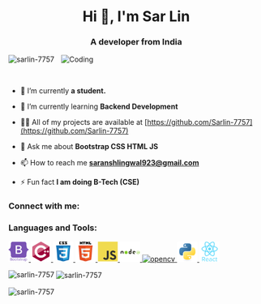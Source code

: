 <h1 align="center">Hi 👋, I'm Sar Lin</h1>
<h3 align="center">A developer from India</h3>
<img align="right" alt="Coding" width="400" src="https://cdn-images-1.medium.com/fit/t/1600/480/1*UFK4FjRiapOJ44dwksBanw.gif">

<p align="left"> <img src="https://komarev.com/ghpvc/?username=sarlin-7757&label=Profile%20views&color=0e75b6&style=flat" alt="sarlin-7757" /> </p>

<p align="left"> <a href="https://twitter.com/" target="blank"><img src="https://img.shields.io/twitter/follow/?logo=twitter&style=for-the-badge" alt="" /></a> </p>

- 🔭 I’m currently **a student.**

- 🌱 I’m currently learning **Backend Development**

- 👨‍💻 All of my projects are available at [https://github.com/Sarlin-7757](https://github.com/Sarlin-7757)

- 💬 Ask me about **Bootstrap CSS HTML JS**

- 📫 How to reach me **saranshlingwal923@gmail.com**

- ⚡ Fun fact **I am doing B-Tech (CSE)**

<h3 align="left">Connect with me:</h3>
<p align="left">
</p>

<h3 align="left">Languages and Tools:</h3>
<p align="left"> <a href="https://getbootstrap.com" target="_blank" rel="noreferrer"> <img src="https://raw.githubusercontent.com/devicons/devicon/master/icons/bootstrap/bootstrap-plain-wordmark.svg" alt="bootstrap" width="40" height="40"/> </a> <a href="https://www.w3schools.com/cpp/" target="_blank" rel="noreferrer"> <img src="https://raw.githubusercontent.com/devicons/devicon/master/icons/cplusplus/cplusplus-original.svg" alt="cplusplus" width="40" height="40"/> </a> <a href="https://www.w3schools.com/css/" target="_blank" rel="noreferrer"> <img src="https://raw.githubusercontent.com/devicons/devicon/master/icons/css3/css3-original-wordmark.svg" alt="css3" width="40" height="40"/> </a> <a href="https://www.w3.org/html/" target="_blank" rel="noreferrer"> <img src="https://raw.githubusercontent.com/devicons/devicon/master/icons/html5/html5-original-wordmark.svg" alt="html5" width="40" height="40"/> </a> <a href="https://developer.mozilla.org/en-US/docs/Web/JavaScript" target="_blank" rel="noreferrer"> <img src="https://raw.githubusercontent.com/devicons/devicon/master/icons/javascript/javascript-original.svg" alt="javascript" width="40" height="40"/> </a> <a href="https://nodejs.org" target="_blank" rel="noreferrer"> <img src="https://raw.githubusercontent.com/devicons/devicon/master/icons/nodejs/nodejs-original-wordmark.svg" alt="nodejs" width="40" height="40"/> </a> <a href="https://opencv.org/" target="_blank" rel="noreferrer"> <img src="https://www.vectorlogo.zone/logos/opencv/opencv-icon.svg" alt="opencv" width="40" height="40"/> </a> <a href="https://www.python.org" target="_blank" rel="noreferrer"> <img src="https://raw.githubusercontent.com/devicons/devicon/master/icons/python/python-original.svg" alt="python" width="40" height="40"/> </a> <a href="https://reactjs.org/" target="_blank" rel="noreferrer"> <img src="https://raw.githubusercontent.com/devicons/devicon/master/icons/react/react-original-wordmark.svg" alt="react" width="40" height="40"/> </a> </p>

<p><img align="left" src="https://github-readme-stats.vercel.app/api/top-langs?username=sarlin-7757&show_icons=true&locale=en&layout=compact" alt="sarlin-7757" /></p>

<p>&nbsp;<img align="center" src="https://github-readme-stats.vercel.app/api?username=sarlin-7757&show_icons=true&locale=en" alt="sarlin-7757" /></p>

<p><img align="center" src="https://github-readme-streak-stats.herokuapp.com/?user=sarlin-7757&" alt="sarlin-7757" /></p>
